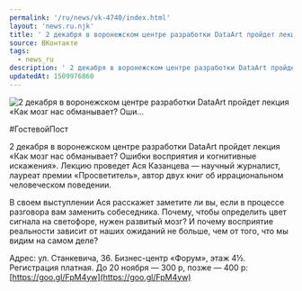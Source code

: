 ```yaml
---
permalink: '/ru/news/vk-4740/index.html'
layout: 'news.ru.njk'
title: ' 2 декабря в воронежском центре разработки DataArt пройдет лекция «Как мозг нас обманывает? Оши…'
source: ВКонтакте
tags:
  - news_ru
description: ' 2 декабря в воронежском центре разработки DataArt пройдет лекция «Как мозг нас обманывает? Оши…'
updatedAt: 1509976860
---
```

![ 2 декабря в воронежском центре разработки DataArt пройдет лекция «Как мозг нас обманывает? Оши…](https://sun9-52.userapi.com/impf/c841636/v841636277/32d11/nEtngRUvucU.jpg?size=798x478&quality=96&proxy=1&sign=fcfac0f3a1460c718dab112552b97c44&c_uniq_tag=MSK1iGOHEFdmCe3kftB9iBAXnb6QMxU_YHeyLL0hCyI&type=album)

#ГостевойПост

2 декабря в воронежском центре разработки DataArt пройдет лекция «Как мозг нас обманывает? Ошибки восприятия и когнитивные искажения». Лекцию проведет Ася Казанцева — научный журналист, лауреат премии «Просветитель», автор двух книг об иррациональном человеческом поведении.

В своем выступлении Ася расскажет заметите ли вы, если в процессе разговора вам заменить собеседника. Почему, чтобы определить цвет сигнала на светофоре, нужен развитый мозг? И почему восприятие реальности зависит от наших ожиданий не больше, чем от того, что мы видим на самом деле?

Адрес: ул. Станкевича, 36. Бизнес-центр «Форум», этаж 4½.
Регистрация платная. До 20 ноября — 300 р, позже — 400 р: [https://goo.gl/FpM4yw](https://goo.gl/FpM4yw)
